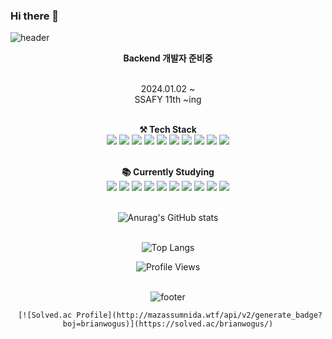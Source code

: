### Hi there 👋

<!--
**jhpark0323/jhpark0323** is a ✨ _special_ ✨ repository because its `README.md` (this file) appears on your GitHub profile.

Here are some ideas to get you started:

- 🔭 I’m currently working on ...
- 🌱 I’m currently learning ...
- 👯 I’m looking to collaborate on ...
- 🤔 I’m looking for help with ...
- 💬 Ask me about ...
- 📫 How to reach me: ...
- 😄 Pronouns: ...
- ⚡ Fun fact: ...
-->

<!-- 헤더 -->
![header](https://capsule-render.vercel.app/api?type=waving&color=gradient&height=200&section=header&text=Welcome&fontSize=80)

<div align="center">
  
  <!-- 소개 -->
  <strong>Backend 개발자 준비중</strong> 
  <br/><br/>
  
  2024.01.02 ~ <br/>
  SSAFY 11th ~ing
  <br/><br/>
  
  <!-- 기술 스택 -->
  <strong>⚒️ Tech Stack</strong>
  <br/>
  <img src="https://img.shields.io/badge/Python-3766AB?style=flat-square&logo=Python&logoColor=white"/> 
  <img src="https://img.shields.io/badge/HTML5-E34F26?style=flat-square&logo=HTML5&logoColor=white"/>
  <img src="https://img.shields.io/badge/CSS3-1572B6?style=flat-square&logo=CSS3&logoColor=white"/> 
  <img src="https://img.shields.io/badge/JavaScript-F7DF1E?style=flat-square&logo=JavaScript&logoColor=white"/> 
  <img src="https://img.shields.io/badge/Node.js-339933?style=flat-square&logo=Node.js&logoColor=white"/>
  <img src="https://img.shields.io/badge/Vue.js-4FC08D?style=flat-square&logo=Vue.js&logoColor=white">
  <img src="https://img.shields.io/badge/React-61DAFB?style=flat-square&logo=React&logoColor=white">
  <img src="https://img.shields.io/badge/Django-092E20?style=flat-square&logo=Django&logoColor=white"/>
  <img src="https://img.shields.io/badge/Java-007396?style=flat-square&logo=Java&logoColor=white"/> 
  <img src="https://img.shields.io/badge/Spring-6DB33F?style=flat-square&logo=Spring&logoColor=white"/>
  <br/><br/>
  
  <!-- 공부중 -->
  <strong>📚 Currently Studying</strong>
  <br/>
  <img src="https://img.shields.io/badge/Python-3766AB?style=for-the-badge&logo=Python&logoColor=white"/> 
  <img src="https://img.shields.io/badge/HTML5-E34F26?style=for-the-badge&logo=HTML5&logoColor=white"/>
  <img src="https://img.shields.io/badge/CSS3-1572B6?style=for-the-badge&logo=CSS3&logoColor=white"/> 
  <img src="https://img.shields.io/badge/JavaScript-F7DF1E?style=for-the-badge&logo=JavaScript&logoColor=white"/> 
  <img src="https://img.shields.io/badge/Node.js-339933?style=for-the-badge&logo=Node.js&logoColor=white"/>
  <img src="https://img.shields.io/badge/Vue.js-4FC08D?style=for-the-badge&logo=Vue.js&logoColor=white">
  <img src="https://img.shields.io/badge/React-61DAFB?style=for-the-badge&logo=React&logoColor=white">
  <img src="https://img.shields.io/badge/Django-092E20?style=for-the-badge&logo=Django&logoColor=white"/>
  <img src="https://img.shields.io/badge/Java-007396?style=for-the-badge&logo=Java&logoColor=white"/> 
  <img src="https://img.shields.io/badge/Spring-6DB33F?style=for-the-badge&logo=Spring&logoColor=white"/>
  <br/><br/>

  <!-- GitHub 통계 -->
  ![Anurag's GitHub stats](https://github-readme-stats.vercel.app/api?username=jhpark0323&show_icons=true&theme=radical)
  <br/><br/>

  ![Top Langs](https://github-readme-stats.vercel.app/api/top-langs/?username=jhpark0323&layout=compact)

  <!-- 프로필 뷰 카운트 -->
  ![Profile Views](https://komarev.com/ghpvc/?username=jhpark0323&color=brightgreen)
  <br/><br/>

  <!-- 푸터 -->
  ![footer](https://capsule-render.vercel.app/api?type=waving&color=gradient&height=100&section=footer)

     [![Solved.ac Profile](http://mazassumnida.wtf/api/v2/generate_badge?boj=brianwogus)](https://solved.ac/brianwogus/)

</div>

